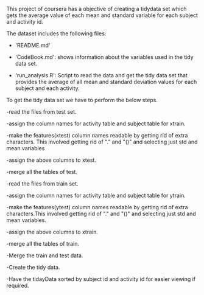 This project of coursera has a objective of creating a tidydata set which gets the average value of each mean and standard variable for each subject and activity id.

The dataset includes the following files:

- 'README.md'

- 'CodeBook.md': shows information about the variables used in the tidy data set.

- 'run_analysis.R': Script to read the data and get the tidy data set that provides the average of all mean and standard deviation
   values for each subject and each activity.
   
To get the tidy data set we have to perform the below steps.

 -read the files from test set.

 -assign the column names for activity table and subject table for xtrain.

 -make the features(xtest) column names readable by getting rid of extra characters. This involved getting rid of "." and "()" and 
 selecting just std and mean variables
 
 -assign the above columns to xtest.
 
 -merge all the tables of test.

 -read the files from train set.

 -assign the column names for activity table and subject table for ytrain.

 -make the features(ytest) column names readable by getting rid of extra characters.This involved getting rid of "." and "()" and 
 selecting just std and mean variables.
 
  -assign the above columns to xtrain.
 
 -merge all the tables of train.

 -Merge the train and test data.

 -Create the tidy data.

 -Have the tidayData sorted by subject id and activity id for easier viewing if required.